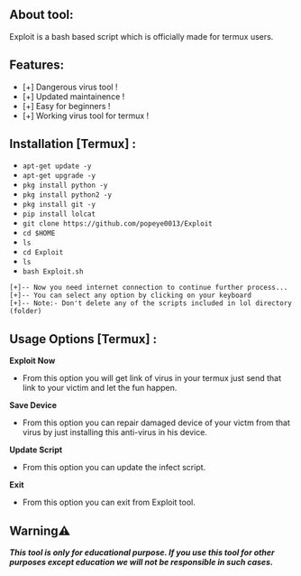## About tool:

Exploit is a bash based script which is officially made for termux users.

## Features:

* [+] Dangerous virus tool !
* [+] Updated maintainence !
* [+] Easy for beginners !
* [+] Working virus tool for termux !

## Installation [Termux] :

* `apt-get update -y`
* `apt-get upgrade -y`
* `pkg install python -y`
* `pkg install python2 -y`
* `pkg install git -y`
* `pip install lolcat`
* `git clone https://github.com/popeye0013/Exploit`
* `cd $HOME`
* `ls`
* `cd Exploit`
* `ls`
* `bash Exploit.sh`
```
[+]-- Now you need internet connection to continue further process...
[+]-- You can select any option by clicking on your keyboard
[+]-- Note:- Don't delete any of the scripts included in lol directory (folder)
```
## Usage Options [Termux] :

__Exploit Now__ 
- From this option you will get link of virus in your termux just send that link to your victim and let the fun happen.

__Save Device__ 
- From this option you can repair damaged device of your victm from that virus by just installing this anti-virus in his device.

__Update Script__ 
- From this option you can update the infect script.

__Exit__ 
- From this option you can exit from Exploit tool. 


## Warning⚠️
***This tool is only for educational purpose. If you use this tool for other purposes except education we will not be responsible in such cases.***
